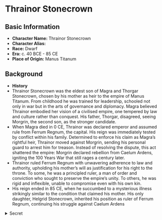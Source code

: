 # Thrainor Stonecrown

## Basic Information
- **Character Name:** Thrainor Stonecrown
- **Character Alias:** 
- **Race:** Dwarf
- **Era:** c. 40 BCE - 85 CE
- **Place of Origin:** Manus Titanum


## Background

- **History**
 - Thrainor Stonecrown was the eldest son of Magra and Thorgar Stonecrown, chosen by his mother as heir to the empire of Manus Titanum. From childhood he was trained for leadership, schooled not only in war but in the arts of governance and diplomacy. Magra believed Thrainor embodied her vision of a civilised empire, one tempered by law and culture rather than conquest. His father, Thorgar, disagreed, seeing Morgrin, the second son, as the stronger candidate.
 - When Magra died in 0 CE, Thrainor was declared emperor and assumed rule from Ferrum Regnum, the capital. His reign was immediately tested by conflict within his family. Determined to enforce his claim as Magra’s rightful heir, Thrainor moved against Morgrin, sending his personal guard to arrest him for treason. Instead of resolving the dispute, this act shattered the empire: Morgrin declared rebellion from Caelum Ardens, igniting the 100 Years War that still rages a century later.
 - Thrainor ruled Ferrum Regnum with unwavering adherence to law and authority, upholding his mother’s will as justification for his right to the throne. To some, he was a principled ruler, a man of order and conviction who sought to preserve the empire’s unity. To others, he was rigid and inflexible, unable to compromise even with his own kin.
 - His reign ended in 85 CE, when he succumbed to a mysterious illness strikingly similar to the condition that claimed his mother. His only daughter, Helgrid Stonecrown, inherited his position as ruler of Ferrum Regnum, continuing his struggle against Caelum Ardens

<details><summary>Secret</summary>

- **Motivations**

</details>